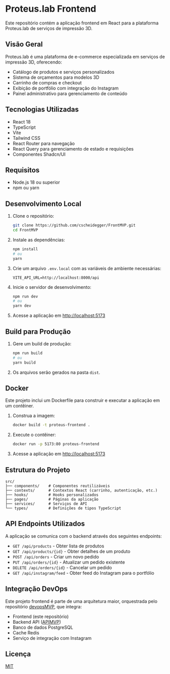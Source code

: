
# Proteus.lab Frontend

Este repositório contém a aplicação frontend em React para a plataforma Proteus.lab de serviços de impressão 3D.

## Visão Geral

Proteus.lab é uma plataforma de e-commerce especializada em serviços de impressão 3D, oferecendo:

- Catálogo de produtos e serviços personalizados
- Sistema de orçamentos para modelos 3D
- Carrinho de compras e checkout
- Exibição de portfólio com integração do Instagram
- Painel administrativo para gerenciamento de conteúdo

## Tecnologias Utilizadas

- React 18
- TypeScript
- Vite
- Tailwind CSS
- React Router para navegação
- React Query para gerenciamento de estado e requisições
- Componentes Shadcn/UI

## Requisitos

- Node.js 18 ou superior
- npm ou yarn

## Desenvolvimento Local

1. Clone o repositório:
   ```bash
   git clone https://github.com/cscheidegger/FrontMVP.git
   cd FrontMVP
   ```

2. Instale as dependências:
   ```bash
   npm install
   # ou
   yarn
   ```

3. Crie um arquivo `.env.local` com as variáveis de ambiente necessárias:
   ```
   VITE_API_URL=http://localhost:8000/api
   ```

4. Inicie o servidor de desenvolvimento:
   ```bash
   npm run dev
   # ou
   yarn dev
   ```

5. Acesse a aplicação em [http://localhost:5173](http://localhost:5173)

## Build para Produção

1. Gere um build de produção:
   ```bash
   npm run build
   # ou
   yarn build
   ```

2. Os arquivos serão gerados na pasta `dist`.

## Docker

Este projeto inclui um Dockerfile para construir e executar a aplicação em um contêiner.

1. Construa a imagem:
   ```bash
   docker build -t proteus-frontend .
   ```

2. Execute o contêiner:
   ```bash
   docker run -p 5173:80 proteus-frontend
   ```

3. Acesse a aplicação em [http://localhost:5173](http://localhost:5173)

## Estrutura do Projeto

```
src/
├── components/    # Componentes reutilizáveis
├── contexts/      # Contextos React (carrinho, autenticação, etc.)
├── hooks/         # Hooks personalizados
├── pages/         # Páginas da aplicação
├── services/      # Serviços de API
└── types/         # Definições de tipos TypeScript
```

## API Endpoints Utilizados

A aplicação se comunica com o backend através dos seguintes endpoints:

- `GET /api/products` - Obter lista de produtos
- `GET /api/products/{id}` - Obter detalhes de um produto
- `POST /api/orders` - Criar um novo pedido
- `PUT /api/orders/{id}` - Atualizar um pedido existente
- `DELETE /api/orders/{id}` - Cancelar um pedido
- `GET /api/instagram/feed` - Obter feed do Instagram para o portfólio

## Integração DevOps

Este projeto frontend é parte de uma arquitetura maior, orquestrada pelo repositório [devopsMVP](https://github.com/cscheidegger/devopsMVP), que integra:

- Frontend (este repositório)
- Backend API ([APIMVP](https://github.com/cscheidegger/APIMVP))
- Banco de dados PostgreSQL
- Cache Redis
- Serviço de integração com Instagram

## Licença

[MIT](LICENSE)
